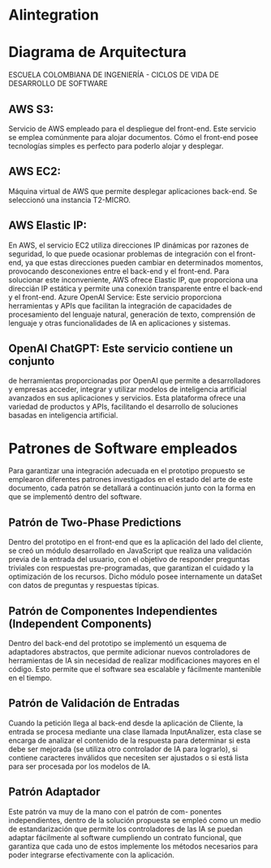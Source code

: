 # AIintegration

# Diagrama de Arquitectura
ESCUELA COLOMBIANA DE INGENIERÍA - CICLOS DE VIDA DE DESARROLLO DE SOFTWARE

## AWS S3: 
Servicio de AWS empleado para el despliegue del front-end. Este servicio se emplea comúnmente para alojar documentos. Cómo el front-end posee tecnologías simples es perfecto para poderlo alojar y desplegar.
## AWS EC2: 
Máquina virtual de AWS que permite desplegar aplicaciones back-end. Se seleccionó una instancia
T2-MICRO.
## AWS Elastic IP: 
En AWS, el servicio EC2 utiliza direcciones IP dinámicas por razones de seguridad, lo que puede ocasionar problemas de integración con el front-end,
ya que estas direcciones pueden cambiar en determinados momentos, provocando desconexiones entre el back-end y el front-end. Para solucionar este inconveniente, AWS
ofrece Elastic IP, que proporciona una direccián IP estática y permite una conexión transparente entre el back-end y el
front-end.
Azure OpenAI Service: Este servicio proporciona herramientas y APIs que facilitan la integración de capacidades de procesamiento del lenguaje natural, generación de texto,
comprensión de lenguaje y otras funcionalidades de IA en aplicaciones y sistemas.
## OpenAI ChatGPT: Este servicio contiene un conjunto
de herramientas proporcionadas por OpenAI que permite a desarrolladores y empresas acceder, integrar y utilizar modelos de inteligencia artificial avanzados en sus aplicaciones y
servicios. Esta plataforma ofrece una variedad de productos y APIs, facilitando el desarrollo de soluciones basadas en
inteligencia artificial.
# Patrones de Software empleados
Para garantizar una integración adecuada en el prototipo propuesto se emplearon diferentes patrones investigados en el estado del arte de este documento, cada patrón se detallará
a continuación junto con la forma en que se implementó dentro del software.
## Patrón de Two-Phase Predictions
Dentro del prototipo en el front-end que es la aplicación del lado del cliente, se creó un módulo desarrollado en JavaScript que realiza una validación previa de la entrada
del usuario, con el objetivo de responder preguntas triviales con respuestas pre-programadas, que garantizan el cuidado
y la optimización de los recursos. Dicho módulo posee internamente un dataSet con datos de preguntas y respuestas
típicas.
## Patrón de Componentes Independientes (Independent Components)
Dentro del back-end del prototipo se implementó un esquema de adaptadores abstractos, que permite adicionar
nuevos controladores de herramientas de IA sin necesidad de realizar modificaciones mayores en el código. Esto permite
que el software sea escalable y fácilmente mantenible en el tiempo.
## Patrón de Validación de Entradas 
Cuando la petición llega al back-end desde la aplicación de Cliente, la entrada se procesa mediante una clase llamada
InputAnalizer, esta clase se encarga de analizar el contenido de la respuesta para determinar si esta debe ser mejorada
(se utiliza otro controlador de IA para lograrlo), si contiene caracteres inválidos que necesiten ser ajustados o si está lista
para ser procesada por los modelos de IA. 
## Patrón Adaptador
Este patrón va muy de la mano con el patrón de com- ponentes independientes, dentro de la solución propuesta
se empleó como un medio de estandarización que permite los controladores de las IA se puedan adaptar fácilmente al
software cumpliendo un contrato funcional, que garantiza que cada uno de estos implemente los métodos necesarios para poder integrarse efectivamente con la aplicación. 
